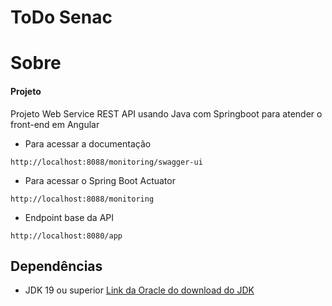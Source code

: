 # ToDo Senac

# Sobre

#### Projeto
Projeto Web Service REST API usando Java com Springboot para atender o front-end em Angular

- Para acessar a documentação
```
http://localhost:8088/monitoring/swagger-ui
```

- Para acessar o Spring Boot Actuator
```
http://localhost:8088/monitoring
```

- Endpoint base da API
```
http://localhost:8080/app
```

## Dependências
- JDK 19 ou superior [Link da Oracle do download do JDK](https://www.oracle.com/java/technologies/downloads/#jdk19-windows)
